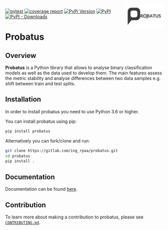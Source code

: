 <img src="docs/img/logo_large.png" width="120" align="right">

[![pytest](https://github.com/ing_rpaa/probatus/workflows/unit_tests/badge.svg)](https://github.com/ing_rpaa/probatus/actions)
[![coverage report](https://gitlab.com/ing_rpaa/probatus/badges/master/coverage.svg)](https://gitlab.com/ing_rpaa/probatus/-/commits/master)
[![PyPi Version](https://img.shields.io/pypi/pyversions/probatus)](#)
[![PyPI](https://img.shields.io/pypi/v/probatus)](#)
[![PyPI - Downloads](https://img.shields.io/pypi/dm/probatus)](#)

# Probatus

## Overview

**Probatus** is a Python library that allows to analyse binary classification models as well as the data used to develop them.
The main features assess the metric stability and analyse differences between two data samples e.g. shift between train and test splits.

## Installation

In order to install probatus you need to use Python 3.6 or higher.

You can install probatus using pip:

```bash
pip install probatus
```

Alternatively you can fork/clone and run:

```bash
git clone https://gitlab.com/ing_rpaa/probatus.git
cd probatus
pip install .
```

## Documentation

Documentation can be found [here](https://ing-bank.github.io/probatus/).

## Contribution

To learn more about making a contribution to probatus, please see [`CONTRIBUTING.md`](CONTRIBUTING.md).